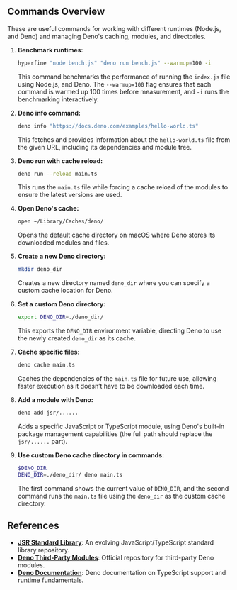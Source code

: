 ## Commands Overview

These are useful commands for working with different runtimes (Node.js, and Deno) and managing Deno's caching, modules, and directories.

1. **Benchmark runtimes:**

   ```bash
   hyperfine "node bench.js" "deno run bench.js" --warmup=100 -i
   ```

   This command benchmarks the performance of running the `index.js` file using Node.js, and Deno. The `--warmup=100` flag ensures that each command is warmed up 100 times before measurement, and `-i` runs the benchmarking interactively.

2. **Deno info command:**

   ```bash
   deno info "https://docs.deno.com/examples/hello-world.ts"
   ```

   This fetches and provides information about the `hello-world.ts` file from the given URL, including its dependencies and module tree.

3. **Deno run with cache reload:**

   ```bash
   deno run --reload main.ts
   ```

   This runs the `main.ts` file while forcing a cache reload of the modules to ensure the latest versions are used.

4. **Open Deno's cache:**

   ```bash
   open ~/Library/Caches/deno/
   ```

   Opens the default cache directory on macOS where Deno stores its downloaded modules and files.

5. **Create a new Deno directory:**

   ```bash
   mkdir deno_dir
   ```

   Creates a new directory named `deno_dir` where you can specify a custom cache location for Deno.

6. **Set a custom Deno directory:**

   ```bash
   export DENO_DIR=./deno_dir/
   ```

   This exports the `DENO_DIR` environment variable, directing Deno to use the newly created `deno_dir` as its cache.

7. **Cache specific files:**

   ```bash
   deno cache main.ts
   ```

   Caches the dependencies of the `main.ts` file for future use, allowing faster execution as it doesn’t have to be downloaded each time.

8. **Add a module with Deno:**

   ```bash
   deno add jsr/......
   ```

   Adds a specific JavaScript or TypeScript module, using Deno's built-in package management capabilities (the full path should replace the `jsr/......` part).

9. **Use custom Deno cache directory in commands:**
   ```bash
   $DENO_DIR
   DENO_DIR=./deno_dir/ deno main.ts
   ```
   The first command shows the current value of `DENO_DIR`, and the second command runs the `main.ts` file using the `deno_dir` as the custom cache directory.

## References

- **[JSR Standard Library](https://jsr.io/@std)**: An evolving JavaScript/TypeScript standard library repository.
- **[Deno Third-Party Modules](https://deno.land/x)**: Official repository for third-party Deno modules.
- **[Deno Documentation](https://docs.deno.com/runtime/fundamentals/typescript/)**: Deno documentation on TypeScript support and runtime fundamentals.
